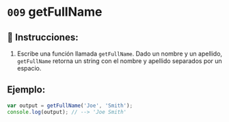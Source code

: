 # `009` getFullName

## 📝 Instrucciones:

1. Escribe una función llamada `getFullName`. Dado un nombre y un apellido, `getFullName` retorna un string con el nombre y apellido separados por un espacio.

## Ejemplo:

```Javascript
var output = getFullName('Joe', 'Smith');
console.log(output); // --> 'Joe Smith'
```